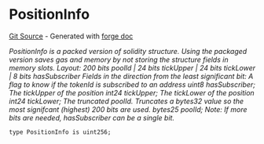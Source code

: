 # PositionInfo
[Git Source](https://github.com/uniswap/v4-periphery/blob/3f295d8435e4f776ea2daeb96ce1bc6d63f33fc7/src/libraries/PositionInfoLibrary.sol) - Generated with [forge doc](https://book.getfoundry.sh/reference/forge/forge-doc)

*PositionInfo is a packed version of solidity structure.
Using the packaged version saves gas and memory by not storing the structure fields in memory slots.
Layout:
200 bits poolId | 24 bits tickUpper | 24 bits tickLower | 8 bits hasSubscriber
Fields in the direction from the least significant bit:
A flag to know if the tokenId is subscribed to an address
uint8 hasSubscriber;
The tickUpper of the position
int24 tickUpper;
The tickLower of the position
int24 tickLower;
The truncated poolId. Truncates a bytes32 value so the most signifcant (highest) 200 bits are used.
bytes25 poolId;
Note: If more bits are needed, hasSubscriber can be a single bit.*


```solidity
type PositionInfo is uint256;
```

